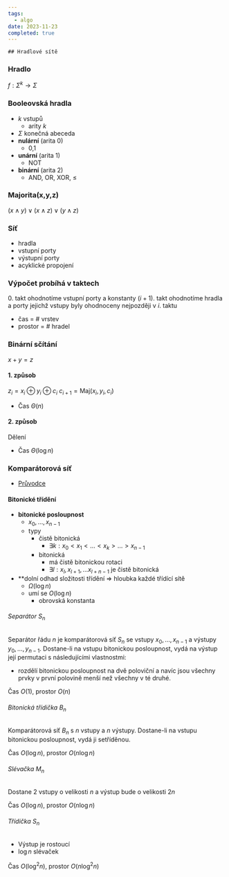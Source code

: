 ```yaml
---
tags:
  - algo
date: 2023-11-23
completed: true
---
```

	## Hradlové sítě

### Hradlo

$f : \Sigma^k \rightarrow \Sigma$

### Booleovská hradla
 - $k$ vstupů
	- arity $k$
- $\Sigma$ konečná abeceda
- **nulární** (arita 0)
	- 0,1
- **unární** (arita 1)
	- NOT
- **binární** (arita 2)
	- AND, OR, XOR, $\le$
### Majorita(x,y,z)

$(x \land y)\lor(x \land z)\lor(y \land z)$

### Síť

- hradla
- vstupní porty
- výstupní porty
- acyklické propojení

### Výpočet probíhá v taktech

0\. takt ohodnotíme vstupní porty a konstanty
$(i + 1).$ takt ohodnotíme hradla a porty jejichž vstupy byly ohodnoceny nejpozději v $i.$ taktu

- čas = $\#$ vrstev
- prostor = $\#$ hradel

### Binární sčítání

$x + y = z$

#### 1. způsob

$z_i = x_i \oplus y_i \oplus c_i$
$c_{i + 1} = \text{Maj}(x_i,y_i,c_i)$

- Čas $\Theta(n)$

#### 2. způsob

Dělení

- Čas $\Theta(\log n)$

### Komparátorová síť

- [Průvodce](http://pruvodce.ucw.cz/static/pruvodce.pdf#s15.3)

#### Bitonické třídění

- **bitonické posloupnost**
	- $x_0, \dots, x_{n-1}$
	- typy
		- čistě bitonická
			- $\exists k: x_0 \lt x_1 \lt \dots \lt x_k \gt \dots \gt x_{n-1}$
		- bitonická
			- má čistě bitonickou rotaci
			- $\exists l: x_l, x_{l+1}, \dots x_{l+n-1}$ je čistě bitonická
- **dolní odhad složitosti třídění $\Rightarrow$ hloubka každé třídící sítě
	- $\Omega(\log n)$
	- umí se $O(\log n)$
		- obrovská konstanta
###### Separátor $S_n$

Separátor řádu $n$ je komparátorová síť $S_n$ se vstupy $x_0, \dots , x_{n−1}$ a výstupy
$y_0, \dots, y_{n−1}$. Dostane-li na vstupu bitonickou posloupnost, vydá na výstup její permutaci
s následujícími vlastnostmi:

- rozdělí bitonickou posloupnost na dvě poloviční a navíc jsou všechny prvky v první polovině menší než všechny v té druhé.

Čas $O(1)$, prostor $O(n)$
###### Bitonická třídička $B_n$

Komparátorová síť $B_n$ s $n$ vstupy a $n$ výstupy. Dostane-li na vstupu bitonickou posloupnost, vydá ji setříděnou.

Čas $O(\log n)$, prostor $O(n \log n)$

###### Slévačka $M_n$

Dostane 2 vstupy o velikosti $n$ a výstup bude o velikosti $2n$

Čas $O(\log n)$, prostor $O(n \log n)$

###### Třídička $S_n$

- Výstup je rostoucí
- $\log n$ slévaček

Čas $O(\log^2 n)$, prostor $O(n \log^2 n)$